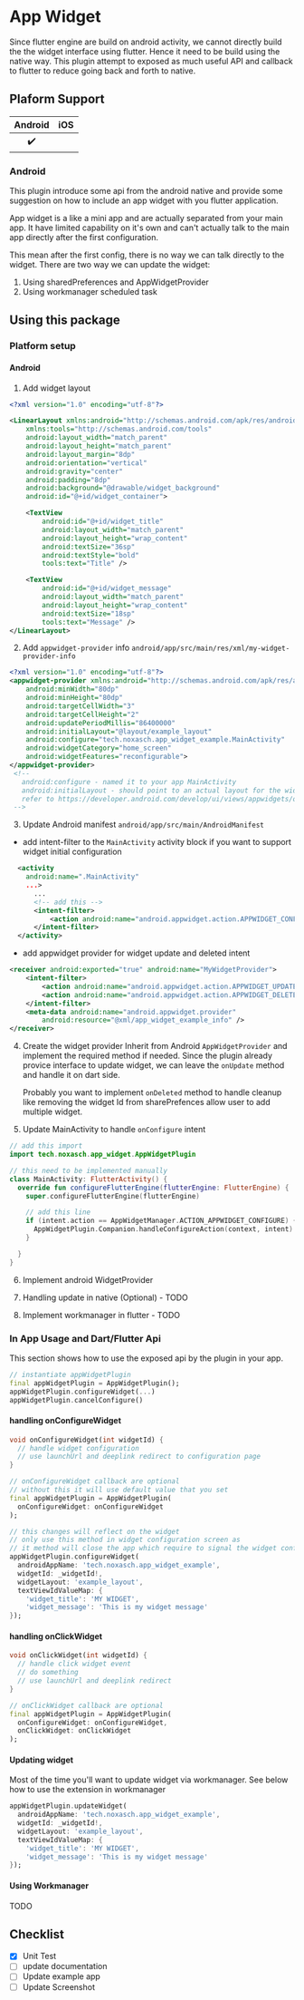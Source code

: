 # App Widget

Since flutter engine are build on android activity, we cannot directly build
the the widget interface using flutter. Hence it need to be build using the native
way. This plugin attempt to exposed as much useful API and callback to flutter to reduce
going back and forth to native.

## Plaform Support

| Android | iOS |
| :-----: | :-: |
|   ✔️    |   |

### Android

This plugin introduce some api from the android native and provide some suggestion on how
to include an app widget with you flutter application.

App widget is a like a mini app and are actually separated from your main app.
It have limited capability on it's own and can't actually talk to the main app directly
after the first configuration.

This mean after the first config, there is no way we can talk directly to the widget.
There are two way we can update the widget:

1. Using sharedPreferences and AppWidgetProvider
2. Using workmanager scheduled task


## Using this package

### Platform setup

#### Android

1. Add widget layout

```xml
<?xml version="1.0" encoding="utf-8"?>

<LinearLayout xmlns:android="http://schemas.android.com/apk/res/android"
    xmlns:tools="http://schemas.android.com/tools"
    android:layout_width="match_parent"
    android:layout_height="match_parent"
    android:layout_margin="8dp"
    android:orientation="vertical"
    android:gravity="center"
    android:padding="8dp"
    android:background="@drawable/widget_background"
    android:id="@+id/widget_container">

    <TextView
        android:id="@+id/widget_title"
        android:layout_width="match_parent"
        android:layout_height="wrap_content"
        android:textSize="36sp"
        android:textStyle="bold"
        tools:text="Title" />

    <TextView
        android:id="@+id/widget_message"
        android:layout_width="match_parent"
        android:layout_height="wrap_content"
        android:textSize="18sp"
        tools:text="Message" />
</LinearLayout>
```

2. Add `appwidget-provider` info `android/app/src/main/res/xml/my-widget-provider-info`

```xml
<?xml version="1.0" encoding="utf-8"?>
<appwidget-provider xmlns:android="http://schemas.android.com/apk/res/android"
    android:minWidth="80dp"
    android:minHeight="80dp"
    android:targetCellWidth="3"
    android:targetCellHeight="2"
    android:updatePeriodMillis="86400000"
    android:initialLayout="@layout/example_layout"
    android:configure="tech.noxasch.app_widget_example.MainActivity"
    android:widgetCategory="home_screen"
    android:widgetFeatures="reconfigurable">
</appwidget-provider>
 <!--
   android:configure - named it to your app MainActivity
   android:initialLayout - should point to an actual layout for the widget
   refer to https://developer.android.com/develop/ui/views/appwidgets/overview
 -->
```

3. Update Android manifest `android/app/src/main/AndroidManifest`

  - add intent-filter to the `MainActivity` activity block if you want to support widget initial configuration

  ```xml
    <activity
      android:name=".MainActivity"
      ...>
        ...
        <!-- add this -->
        <intent-filter>
            <action android:name="android.appwidget.action.APPWIDGET_CONFIGURE"/>
        </intent-filter>
    </activity>
  ```

  - add appwidget provider for widget update and deleted intent

  ```xml
  <receiver android:exported="true" android:name="MyWidgetProvider">
      <intent-filter>
          <action android:name="android.appwidget.action.APPWIDGET_UPDATE"/>
          <action android:name="android.appwidget.action.APPWIDGET_DELETED"/>
      </intent-filter>
      <meta-data android:name="android.appwidget.provider"
          android:resource="@xml/app_widget_example_info" />
  </receiver>
  ```
4. Create the widget provider
Inherit from Android `AppWidgetProvider` and implement the required method if needed. Since the plugin already provice interface to update widget, we can leave the `onUpdate` method and handle it on dart side.

    Probably you want to implement `onDeleted` method to handle cleanup like removing the widget Id from sharePrefences allow user to add multiple widget.

5. Update MainActivity to handle `onConfigure` intent

```kotlin
// add this import
import tech.noxasch.app_widget.AppWidgetPlugin

// this need to be implemented manually
class MainActivity: FlutterActivity() {
  override fun configureFlutterEngine(flutterEngine: FlutterEngine) {
    super.configureFlutterEngine(flutterEngine)

    // add this line
    if (intent.action == AppWidgetManager.ACTION_APPWIDGET_CONFIGURE) {
      AppWidgetPlugin.Companion.handleConfigureAction(context, intent)
    }

  }
}
```

6. Implement android WidgetProvider

7. Handling update in native (Optional) - TODO

7. Implement workmanager in flutter - TODO

### In App Usage and Dart/Flutter Api

This section shows how to use the exposed api by the plugin in your app.

```dart
// instantiate appWidgetPlugin
final appWidgetPlugin = AppWidgetPlugin();
appWidgetPlugin.configureWidget(...)
appWidgetPlugin.cancelConfigure()
```

#### handling onConfigureWidget

```dart
void onConfigureWidget(int widgetId) {
  // handle widget configuration
  // use launchUrl and deeplink redirect to configuration page
}

// onConfigureWidget callback are optional
// without this it will use default value that you set
final appWidgetPlugin = AppWidgetPlugin(
  onConfigureWidget: onConfigureWidget
);

// this changes will reflect on the widget
// only use this method in widget configuration screen as
// it method will close the app which require to signal the widget config completion
appWidgetPlugin.configureWidget(
  androidAppName: 'tech.noxasch.app_widget_example',
  widgetId: _widgetId!,
  widgetLayout: 'example_layout',
  textViewIdValueMap: {
    'widget_title': 'MY WIDGET',
    'widget_message': 'This is my widget message'
});
```

#### handling onClickWidget

```dart
void onClickWidget(int widgetId) {
  // handle click widget event
  // do something
  // use launchUrl and deeplink redirect
}

// onClickWidget callback are optional
final appWidgetPlugin = AppWidgetPlugin(
  onConfigureWidget: onConfigureWidget,
  onClickWidget: onClickWidget
);
```

#### Updating widget
Most of the time you'll want to update widget via workmanager. See below
how to use the extension in workmanager

```dart
appWidgetPlugin.updateWidget(
  androidAppName: 'tech.noxasch.app_widget_example',
  widgetId: _widgetId!,
  widgetLayout: 'example_layout',
  textViewIdValueMap: {
    'widget_title': 'MY WIDGET',
    'widget_message': 'This is my widget message'
});
```

#### Using Workmanager

TODO

## Checklist
- [x] Unit Test
- [ ] update documentation
- [ ] Update example app
- [ ] Update Screenshot
